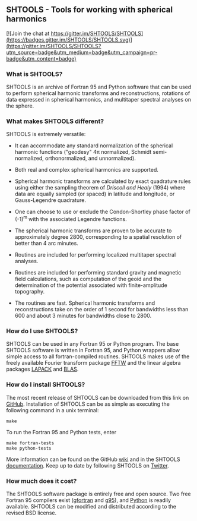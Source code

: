 ## SHTOOLS - Tools for working with spherical harmonics ##

[![Join the chat at https://gitter.im/SHTOOLS/SHTOOLS](https://badges.gitter.im/SHTOOLS/SHTOOLS.svg)](https://gitter.im/SHTOOLS/SHTOOLS?utm_source=badge&utm_medium=badge&utm_campaign=pr-badge&utm_content=badge)

### What is SHTOOLS? ###
		
SHTOOLS is an archive of Fortran 95 and Python software that can be used to perform spherical harmonic transforms and reconstructions, rotations of data expressed in spherical harmonics, and multitaper spectral analyses on the sphere.

### What makes SHTOOLS different? ###

SHTOOLS is extremely versatile:

* It can accommodate any standard normalization of the spherical harmonic functions ("geodesy" 4&pi; normalized,  Schmidt semi-normalized, orthonormalized, and unnormalized).
		
* Both real and complex spherical harmonics are supported.

* Spherical harmonic transforms are calculated by exact quadrature rules using either the sampling theorem of *Driscoll and Healy* (1994) where data are equally sampled (or spaced) in latitude and longitude, or Gauss-Legendre quadrature.

* One can choose to use or exclude the Condon-Shortley phase factor of (-1)<sup>m</sup> with the associated Legendre functions.

* The spherical harmonic transforms are proven to be accurate to approximately degree 2800, corresponding to a spatial resolution of better than 4 arc minutes.

* Routines are included for performing localized multitaper spectral analyses.

* Routines are included for performing standard gravity and magnetic field calculations, such as computation of the geoid and the determination of the potential associated with finite-amplitude topography.

* The routines are fast. Spherical harmonic transforms and reconstructions take on the order of 1 second for bandwidths less than 600 and about 3 minutes for bandwidths close to 2800.
		
### How do I use SHTOOLS? ###

SHTOOLS can be used in any Fortran 95 or Python program. The base SHTOOLS software is written in Fortran 95, and Python wrappers allow simple access to all fortran-compiled routines. SHTOOLS makes use of the freely available Fourier transform package [FFTW](http://www.fftw.org) and the linear algebra packages [LAPACK](http://www.netlib.org/lapack/) and [BLAS](http://www.netlib.org/blas/).

### How do I install SHTOOLS? ###

The most recent release of SHTOOLS can be downloaded from this link on [GitHub](https://github.com/SHTOOLS/SHTOOLS/releases). Installation of SHTOOLS can be as simple as executing the following command in a unix terminal:

    make
    
To run the Fortran 95 and Python tests, enter

    make fortran-tests
    make python-tests

More information can be found on the GitHub [wiki](https://github.com/SHTOOLS/SHTOOLS/wiki) and in the SHTOOLS [documentation](www/documentation.html). Keep up to date by following SHTOOLS on [Twitter](https://twitter.com/SH_tools).

### How much does it cost? ###

The SHTOOLS software package is entirely free and open source. Two free Fortran 95 compilers exist ([gfortran](http://gcc.gnu.org/) and [g95](http://www.g95.org/)), and [Python](https://www.python.org/) is readily available. SHTOOLS can be modified and distributed according to the revised BSD license.